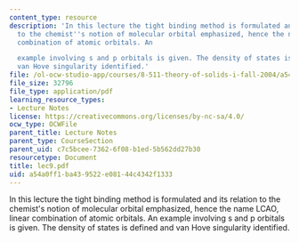```yaml
---
content_type: resource
description: 'In this lecture the tight binding method is formulated and its relation
  to the chemist''s notion of molecular orbital emphasized, hence the name LCAO, linear
  combination of atomic orbitals. An

  example involving s and p orbitals is given. The density of states is defined and
  van Hove singularity identified.'
file: /ol-ocw-studio-app/courses/8-511-theory-of-solids-i-fall-2004/a54a0ff1ba439522e08144c4342f1333_lec9.pdf
file_size: 32796
file_type: application/pdf
learning_resource_types:
- Lecture Notes
license: https://creativecommons.org/licenses/by-nc-sa/4.0/
ocw_type: OCWFile
parent_title: Lecture Notes
parent_type: CourseSection
parent_uid: c7c5bcee-7362-6f08-b1ed-5b562dd27b30
resourcetype: Document
title: lec9.pdf
uid: a54a0ff1-ba43-9522-e081-44c4342f1333
---
```

In this lecture the tight binding method is formulated and its relation to the chemist's notion of molecular orbital emphasized, hence the name LCAO, linear combination of atomic orbitals. An
example involving s and p orbitals is given. The density of states is defined and van Hove singularity identified.